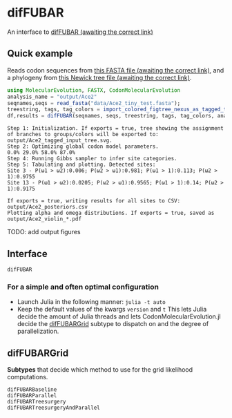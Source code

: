 # difFUBAR
An interface to [difFUBAR (awaiting the correct link)](https://academic.oup.com/mbe/article/30/5/1196/998247)
## Quick example
Reads codon sequences from [this FASTA file (awaiting the correct link)](https://raw.githubusercontent.com/MurrellGroup/MolecularEvolution.jl/main/docs/src/Flu.fasta), and a phylogeny from [this Newick tree file (awaiting the correct link)](https://raw.githubusercontent.com/MurrellGroup/MolecularEvolution.jl/main/docs/src/Flu.tre).
```julia
using MolecularEvolution, FASTX, CodonMolecularEvolution
analysis_name = "output/Ace2"
seqnames,seqs = read_fasta("data/Ace2_tiny_test.fasta");
treestring, tags, tag_colors = import_colored_figtree_nexus_as_tagged_tree("data/Ace2_no_background.nex")
df,results = difFUBAR(seqnames, seqs, treestring, tags, tag_colors, analysis_name);
```
```
Step 1: Initialization. If exports = true, tree showing the assignment of branches to groups/colors will be exported to: output/Ace2_tagged_input_tree.svg.
Step 2: Optimizing global codon model parameters.
0.0% 29.0% 58.0% 87.0% 
Step 4: Running Gibbs sampler to infer site categories.
Step 5: Tabulating and plotting. Detected sites:
Site 3 - P(ω1 > ω2):0.006; P(ω2 > ω1):0.981; P(ω1 > 1):0.113; P(ω2 > 1):0.9755
Site 13 - P(ω1 > ω2):0.0205; P(ω2 > ω1):0.9565; P(ω1 > 1):0.14; P(ω2 > 1):0.9175

If exports = true, writing results for all sites to CSV: output/Ace2_posteriors.csv
Plotting alpha and omega distributions. If exports = true, saved as output/Ace2_violin_*.pdf
```
TODO: add output figures

## Interface
```@docs
difFUBAR
```

### For a simple and often optimal configuration
- Launch Julia in the following manner: `julia -t auto`
- Keep the default values of the kwargs `version` and `t`
This lets Julia decide the amount of Julia threads and lets CodonMolecularEvolution.jl decide the [difFUBARGrid](@ref) subtype to dispatch on and the degree of parallelization.

## difFUBARGrid
**Subtypes** that decide which method to use for the grid likelihood computations.
```@docs
difFUBARBaseline
difFUBARParallel
difFUBARTreesurgery
difFUBARTreesurgeryAndParallel
```